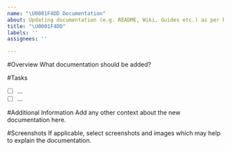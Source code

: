```yaml
---
name: "\U0001F4DD Documentation"
about: Updating documentation (e.g. README, Wiki, Guides etc.) as per https://www.ssw.com.au/rules/awesome-documentation/
title: "\U0001F4DD"
labels: ''
assignees: ''

---
```


#Overview
What documentation should be added?

#Tasks
- [ ] ...
- [ ] ...

#Additional Information
Add any other context about the new documentation here.

#Screenshots
If applicable, select screenshots and images which may help to explain the documentation.

